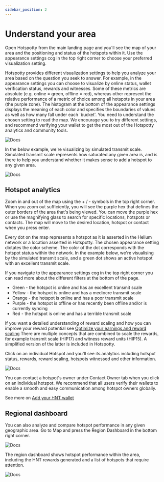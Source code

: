 ```yaml
---
sidebar_position: 2
---
```


# Understand your area

Open Hotspotty from the main landing page and you'll see the map of your area and the positioning and status of the hotspots within it. Use the appearance settings cog in the top right corner to choose your preferred visualization setting.

Hotspotty provides different visualization settings to help you analyze your area based on the question you seek to answer. For example, in the appearance settings you can choose to visualize by online status, wallet verification status, rewards and witnesses. Some of these metrics are absolute (e.g. online = green, offline = red), whereas other represent the relative performance of a metric of choice among all hotspots in your area (the purple zone).
The histogram at the bottom of the appearance settings displays the meaning of each color and specifies the boundaries of values as well as how many fall under each 'bucket'. You need to understand the chosen setting to read the map. We encourage you to try different settings, and recommend verifying your wallet to get the most out of the Hotspotty analytics and community tools.

![Docs](/img/getting-started/understand-your-area0.png)

In the below example, we're visualizing by simulated transmit scale. Simulated transmit scale represents how saturated any given area is, and is there to help you understand whether it makes sense to add a hotspot to any given area.

![Docs](/img/getting-started/understand-your-area1.png)

## Hotspot analytics

Zoom in and out of the map using the + / - symbols in the top right corner. When you zoom out sufficiently, you will see the purple hex that defines the outer borders of the area that's being viewed. You can move the purple hex or use the magnifying glass to search for specific locations, hotspots or contacts. The map will move to the desired location, hotspot or contact when you press enter.

Every dot on the map represents a hotspot as it is asserted in the Helium network or a location asserted in Hotspotty. The chosen appearance setting dictates the color scheme. The color of the dot corresponds with the hotspot status within the network. In the example below, we're visualising by the simulated transmit scale, and a green dot shows an active hotspot with an excellent transmit scale.

If you navigate to the appearance settings cog in the top right corner you can read more about the different filters at the bottom of the page.

<ul>
    <li><span className="green-text bold-text">Green</span> - the hotspot is <span className="bold-text">online</span> and has an <span className="bold-text">excellent transmit scale</span></li>
    <li><span className="yellow-text bold-text">Yellow</span> - the hotspot is <span className="bold-text">online</span> and has a <span className="bold-text">mediocre transmit scale</span></li>
    <li><span className="orange-text bold-text">Orange</span> - the hotspot is <span className="bold-text">online</span> and has a <span className="bold-text">poor transmit scale</span></li>
    <li><span className="purple-text bold-text">Purple</span> - the hotspot is <span className="bold-text">offline</span> or has recently been <span className="bold-text">offline</span> and/or is currently <span className="bold-text">syncing</span></li>
    <li><span className="red-text bold-text">Red</span> - the hotspot is <span className="bold-text">online</span> and has a <span className="bold-text">terrible transmit scale</span></li>
 </ul>

If you want a detailed understanding of reward scaling and how you can improve your reward potential see [Optimize your earnings and reward scaling](../advanced/optimize-your-earnings-and-transmit-scale) There are multiple concepts that are combined to scale the rewards, for example transmit scale (HIP17) and witness reward units (HIP15). A simplified version of the latter is included in Hotspotty.

Click on an individual Hotspot and you'll see its analytics including hotspot status, rewards, reward scaling, hotspots witnessed and other information.

![Docs](/img/getting-started/understand-your-area2.png)

You can contact a hotspot's owner under Contact Owner tab when you click on an individual hotspot. We recommend that all users verify their wallets to enable a smooth and easy communication among hotspot owners globally.

See more on [Add your HNT wallet](./manage-helium-wallets#add-your-helium-wallet)

## Regional dashboard

You can also analyze and compare hotspot performance in any given geographic area. Go to Map and press the Region Dashboard in the bottom right corner.

![Docs](/img/getting-started/dashboard-region-4.png)

The region dashboard shows hotspot performance within the area, including the HNT rewards generated and a list of hotspots that require attention.

![Docs](/img/getting-started/dashboard-region-5.png)
